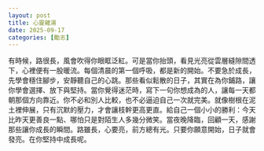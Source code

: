 ```yaml
---
layout: post
title: 心靈雞湯
date: 2025-09-17
categories: [勵志]
---
```


有時候，路很長，風會吹得你眼眶泛紅。可是當你抬頭，看見光亮從雲層縫隙間透下，心裡便有一股暖流。每個清晨的第一個呼吸，都是新的開始。不要急於成長，先學會穩住腳步，安靜聽自己的心跳。那些看似鬆散的日子，其實在為你鋪路，讓你學會選擇、放下與堅持。當你覺得迷茫時，寫下一句你想成為的人，讓每一天都朝那個方向靠近。你不必和別人比較，也不必逼迫自己一次就完美。就像樹根在泥土裡伸展，只有沉默的壓力，才會讓枝幹更高更直。給自己一個小小的勝利：今天比昨天更善良一點、哪怕只是對陌生人多幾分微笑。當夜晚降臨，回顧一天，感謝那些讓你成長的瞬間。路雖長，心要亮，前方總有光。只要你願意開始，日子就會發亮。在你堅持中成長呢。